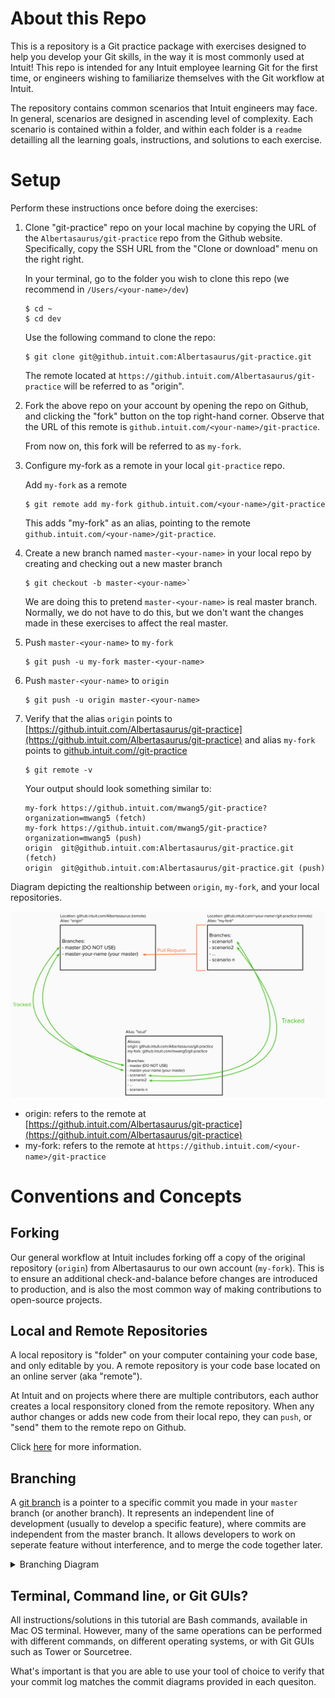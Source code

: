 # About this Repo
This is a repository is a Git practice package with exercises designed to help you develop your Git skills, in the way it is most commonly used at Intuit! This repo is intended for any Intuit employee learning Git for the first time, or engineers wishing to familiarize themselves with the Git workflow at Intuit. 

The repository contains common scenarios that Intuit engineers may face. In general, scenarios are designed in ascending level of complexity. Each scenario is contained within a folder, and within each folder is a `readme` detailling all the learning goals, instructions, and solutions to each exercise.

# Setup
Perform these instructions once before doing the exercises:
1. Clone "git-practice" repo on your local machine by copying the URL of the `Albertasaurus/git-practice` repo from the Github website. Specifically, copy the SSH URL from the "Clone or download" menu on the right right. 

    In your terminal, go to the folder you wish to clone this repo (we recommend in `/Users/<your-name>/dev`)
    ```console
    $ cd ~
    $ cd dev
    ```

    Use the following command to clone the repo:
    ```console
    $ git clone git@github.intuit.com:Albertasaurus/git-practice.git
    ```
    The remote located at `https://github.intuit.com/Albertasaurus/git-practice` will be referred to as "origin".
1. Fork the above repo on your account by opening the repo on Github, and clicking the "fork" button on the top right-hand corner. Observe that the URL of this remote is `github.intuit.com/<your-name>/git-practice`. 

    From now on, this fork will be referred to as `my-fork`. 
1. Configure my-fork as a remote in your local `git-practice` repo. 

    Add `my-fork` as a remote 
    ```console
    $ git remote add my-fork github.intuit.com/<your-name>/git-practice 
    ```
    This adds "my-fork" as an alias, pointing to the remote `github.intuit.com/<your-name>/git-practice`. 
1. Create a new branch named `master-<your-name>` in your local repo by creating and checking out a new master branch
    ```console
    $ git checkout -b master-<your-name>`
    ```
    We are doing this to pretend `master-<your-name>` is real master branch. Normally, we do not have to do this, but we don't want the changes made in these exercises to affect the real master. 
1. Push `master-<your-name>` to `my-fork`
    ```console
    $ git push -u my-fork master-<your-name>
    ```
1. Push `master-<your-name>` to `origin`
    ```console
    $ git push -u origin master-<your-name>
    ```
1. Verify that the alias `origin` points to [https://github.intuit.com/Albertasaurus/git-practice](https://github.intuit.com/Albertasaurus/git-practice) and alias `my-fork` points to [github.intuit.com/<your-name>/git-practice](github.intuit.com/<your-name>/git-practice)

    ```console
    $ git remote -v
    ```

    Your output should look something similar to: 
    ```
    my-fork	https://github.intuit.com/mwang5/git-practice?organization=mwang5 (fetch)
    my-fork	https://github.intuit.com/mwang5/git-practice?organization=mwang5 (push)
    origin	git@github.intuit.com:Albertasaurus/git-practice.git (fetch)
    origin	git@github.intuit.com:Albertasaurus/git-practice.git (push)
    ```

Diagram depicting the realtionship between `origin`, `my-fork`, and your local repositories.

![Git repo setup overview](img/overview_diagram.png)
<!-- (This is the link to edit the diagram: https://app.mural.co/invitation/mural/intuitqboteam/1589302194189?sender=michellewang8970&key=961f09bb-98be-471c-90e8-6d71e6a1dab1) -->
* origin: refers to the remote at [https://github.intuit.com/Albertasaurus/git-practice](https://github.intuit.com/Albertasaurus/git-practice)
* my-fork: refers to the remote at `https://github.intuit.com/<your-name>/git-practice`

# Conventions and Concepts 
## Forking
Our general workflow at Intuit includes forking off a copy of the original repository (`origin`) from Albertasaurus to our own account (`my-fork`). This is to ensure an additional check-and-balance before changes are introduced to production, and is also the most common way of making contributions to open-source projects. 

## Local and Remote Repositories 
A local repository is "folder" on your computer containing your code base, and only editable by you. A remote repository is your code base located on an online server (aka "remote").

At Intuit and on projects where there are multiple contributors, each author creates a local responsitory cloned from the remote repository. When any author changes or adds new code from their local repo, they can `push`, or "send" them to the remote repo on Github.

Click [here](https://www.intertech.com/Blog/introduction-to-git-concepts/) for more information.

## Branching 
A [git branch](https://www.atlassian.com/git/tutorials/using-branches) is a pointer to a specific commit you made in your `master` branch (or another branch). It represents an independent line of development (usually to develop a specific feature), where commits are independent from the master branch. It allows developers to work on seperate feature without interference, and to merge the code together later. 
<details>
<summary>Branching Diagram</summary>

```
     E feature1
    /
A---B---C---D master
         \
          F feature2 
```
</details>

## Terminal, Command line, or Git GUIs?
All instructions/solutions in this tutorial are Bash commands, available in Mac OS terminal. However, many of the same operations can be performed with different commands, on different operating systems, or with Git GUIs such as Tower or Sourcetree. 

What's important is that you are able to use your tool of choice to verify that your commit log matches the commit diagrams provided in each quesiton.